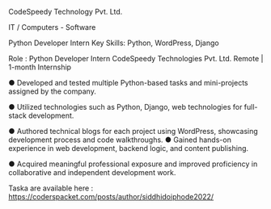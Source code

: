 CodeSpeedy Technology Pvt. Ltd. 

IT / Computers - Software

Python Developer Intern
Key Skills: Python, WordPress, Django

Role : Python Developer Intern
CodeSpeedy Technologies Pvt. Ltd.
Remote | 1-month Internship

● Developed and tested multiple Python-based tasks and mini-projects assigned by the company.

● Utilized technologies such as Python, Django, web technologies for full-stack development.

● Authored technical blogs for each project using WordPress, showcasing development process and code walkthroughs.
● Gained hands-on experience in web development, backend logic, and content publishing.

● Acquired meaningful professional exposure and improved proficiency in collaborative and independent development work.

Taska are available here :   https://coderspacket.com/posts/author/siddhidoiphode2022/
